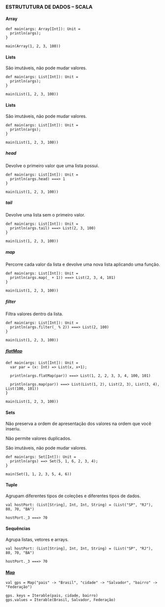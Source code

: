 ### ESTRUTUTURA DE DADOS – SCALA

#### Array
```
def main(args: Array[Int]): Unit =
  println(args);
}

main(Array(1, 2, 3, 100))
```

#### Lists

São imutáveis, não pode mudar valores.

```
def main(args: List[Int]): Unit =
  println(args);
}

main(List(1, 2, 3, 100))
```

#### Lists

São imutáveis, não pode mudar valores.

```
def main(args: List[Int]): Unit =
  println(args);
}

main(List(1, 2, 3, 100))
```

##### head

Devolve o primeiro valor que uma lista possui.

```
def main(args: List[Int]): Unit =
  println(args.head) ===> 1
}

main(List(1, 2, 3, 100))
```

##### tail

Devolve uma lista sem o primeiro valor.

```
def main(args: List[Int]): Unit =
  println(args.tail) ===> List(2, 3, 100)
}

main(List(1, 2, 3, 100))
```

##### map

Percorre cada valor da lista e devolve uma nova lista aplicando uma função.

```
def main(args: List[Int]): Unit =
  println(args.map(_ + 1)) ===> List(2, 3, 4, 101)
}

main(List(1, 2, 3, 100))
```

##### filter

Filtra valores dentro da lista.

```
def main(args: List[Int]): Unit =
  println(args.filter(_ % 2)) ===> List(2, 100)
}

main(List(1, 2, 3, 100))
```

##### [flatMap](https://www.geeksforgeeks.org/scala-flatmap-method/)


```
def main(args: List[Int]): Unit =
  var par = (x: Int) => List(x, x+1);

  println(args.flatMap(par)) ===> List(1, 2, 2, 3, 3, 4, 100, 101)

  println(args.map(par)) ===> List(List(1, 2), List(2, 3), List(3, 4), List(100, 101))
}

main(List(1, 2, 3, 100))
```

#### Sets

Não preserva a ordem de apresentação dos valores na ordem que você inseriu.

Não permite valores duplicados.

São imutáveis, não pode mudar valores.

```
def main(args: Set[Int]): Unit =
  println(args) ==> Set(5, 1, 6, 2, 3, 4);
}

main(Set(1, 1, 2, 3, 5, 4, 6))
```

#### Tuple

Agrupam diferentes tipos de coleções e diferentes tipos de dados.

```
val hostPort: (List[String], Int, Int, String) = (List("SP", "RJ"), 80, 70, "BA")

hostPort._3 ===> 70
```

#### Sequências

Agrupa listas, vetores e arrays.

```
val hostPort: (List[String], Int, Int, String) = (List("SP", "RJ"), 80, 70, "BA")

hostPort._3 ===> 70
```

#### [Map](https://docs.scala-lang.org/overviews/collections/maps.html)


```
val gps = Map("pais" -> "Brasil", "cidade" -> "Salvador", "bairro" -> "Federação")

gps. keys = Iterable(pais, cidade, bairro)
gps.values = Iterable(Brasil, Salvador, Federação)

```

